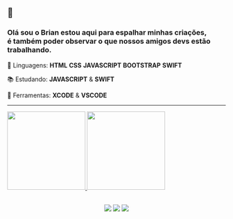 
  
  <h2>🔎</h2>
  
  <h3 align="left"> 
  Olá sou o Brian estou aqui para espalhar minhas criações, 
  <br>
  é também poder observar o que nossos amigos devs estão trabalhando.
</h3>

<p align="left">
  🦄 Linguagens: <strong>HTML</strong>  <strong>CSS</strong>  <strong>JAVASCRIPT</strong>  <strong>BOOTSTRAP</strong>  <strong>SWIFT</strong>
</p>

<p align="left">
📚 Estudando: <strong>JAVASCRIPT</strong> & <strong>SWIFT</strong>
</p>

<p align="left">
  💼 Ferramentas: <strong>XCODE</strong> & <strong>VSCODE</strong>
</p>
  
  <hr>
  
  <div align="left">
  <a href="https://github.com/brianail">
  <img height="180em" src="https://github-readme-stats.vercel.app/api?username=brianail&show_icons=true&theme=Tokyonight&include_all_commits=true&count_private=true"/>
  <img height="180em" src="https://github-readme-stats.vercel.app/api/top-langs/?username=brianail&layout=compact&langs_count=7&theme=Tokyonight"/>
</div>
  
  <br>
  
  <p align="center">
  <a href="#" alt="Gmail">
  <img src="https://img.shields.io/badge/-Gmail-FF0000?style=flat-square&labelColor=FF0000&logo=gmail&logoColor=white&link=brianaildasilva90@gmail.com" /></a>

  <a href="#" alt="Linkedin">
  <img src="https://img.shields.io/badge/-Linkedin-0e76a8?style=flat-square&logo=Linkedin&logoColor=white&link=https://www.linkedin.com/in/brian-ail-b2748b168/" /></a>

  <a href="#" alt="Instagram">
  <img src="https://img.shields.io/badge/-Instagram-DF0174?style=flat-square&labelColor=DF0174&logo=instagram&logoColor=white&link=https://www.instagram.com/brian_ail/"/></a>
</p>  





